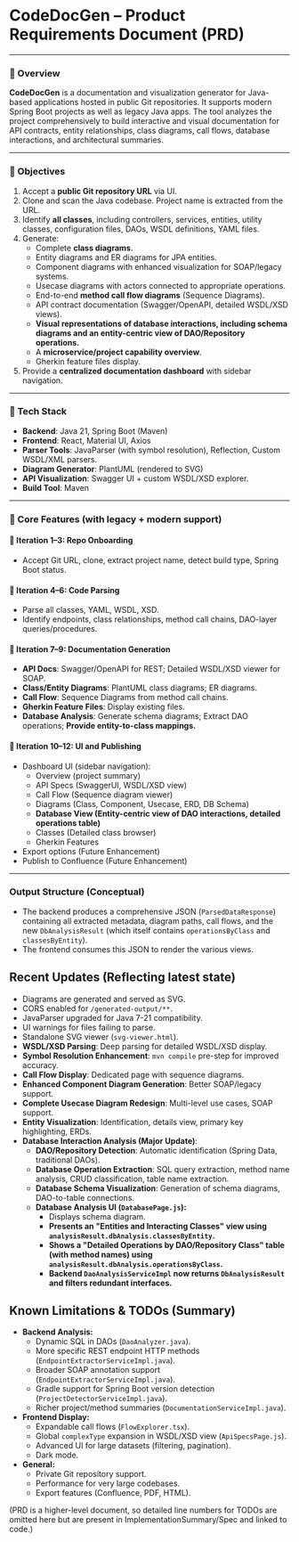 # CodeDocGen – Product Requirements Document (PRD)

---

### 📌 Overview

**CodeDocGen** is a documentation and visualization generator for Java-based applications hosted in public Git repositories. It supports modern Spring Boot projects as well as legacy Java apps. The tool analyzes the project comprehensively to build interactive and visual documentation for API contracts, entity relationships, class diagrams, call flows, database interactions, and architectural summaries.

---

### 🎯 Objectives

1.  Accept a **public Git repository URL** via UI.
2.  Clone and scan the Java codebase. Project name is extracted from the URL.
3.  Identify **all classes**, including controllers, services, entities, utility classes, configuration files, DAOs, WSDL definitions, YAML files.
4.  Generate:
    *   Complete **class diagrams**.
    *   Entity diagrams and ER diagrams for JPA entities.
    *   Component diagrams with enhanced visualization for SOAP/legacy systems.
    *   Usecase diagrams with actors connected to appropriate operations.
    *   End-to-end **method call flow diagrams** (Sequence Diagrams).
    *   API contract documentation (Swagger/OpenAPI, detailed WSDL/XSD views).
    *   **Visual representations of database interactions, including schema diagrams and an entity-centric view of DAO/Repository operations.**
    *   A **microservice/project capability overview**.
    *   Gherkin feature files display.
5.  Provide a **centralized documentation dashboard** with sidebar navigation.

---

### 🧱 Tech Stack

*   **Backend**: Java 21, Spring Boot (Maven)
*   **Frontend**: React, Material UI, Axios
*   **Parser Tools**: JavaParser (with symbol resolution), Reflection, Custom WSDL/XML parsers.
*   **Diagram Generator**: PlantUML (rendered to SVG)
*   **API Visualization**: Swagger UI + custom WSDL/XSD explorer.
*   **Build Tool**: Maven

---

### 🔁 Core Features (with legacy + modern support)

#### 🔹 Iteration 1–3: Repo Onboarding
*   Accept Git URL, clone, extract project name, detect build type, Spring Boot status.

#### 🔹 Iteration 4–6: Code Parsing
*   Parse all classes, YAML, WSDL, XSD.
*   Identify endpoints, class relationships, method call chains, DAO-layer queries/procedures.

#### 🔹 Iteration 7–9: Documentation Generation
*   **API Docs**: Swagger/OpenAPI for REST; Detailed WSDL/XSD viewer for SOAP.
*   **Class/Entity Diagrams**: PlantUML class diagrams; ER diagrams.
*   **Call Flow**: Sequence Diagrams from method call chains.
*   **Gherkin Feature Files**: Display existing files.
*   **Database Analysis**: Generate schema diagrams; Extract DAO operations; **Provide entity-to-class mappings.**

#### 🔹 Iteration 10–12: UI and Publishing
*   Dashboard UI (sidebar navigation):
    *   Overview (project summary)
    *   API Specs (SwaggerUI, WSDL/XSD view)
    *   Call Flow (Sequence diagram viewer)
    *   Diagrams (Class, Component, Usecase, ERD, DB Schema)
    *   **Database View (Entity-centric view of DAO interactions, detailed operations table)**
    *   Classes (Detailed class browser)
    *   Gherkin Features
*   Export options (Future Enhancement)
*   Publish to Confluence (Future Enhancement)

---

### Output Structure (Conceptual)
- The backend produces a comprehensive JSON (`ParsedDataResponse`) containing all extracted metadata, diagram paths, call flows, and the new `DbAnalysisResult` (which itself contains `operationsByClass` and `classesByEntity`).
- The frontend consumes this JSON to render the various views.

## Recent Updates (Reflecting latest state)
- Diagrams are generated and served as SVG.
- CORS enabled for `/generated-output/**`.
- JavaParser upgraded for Java 7-21 compatibility.
- UI warnings for files failing to parse.
- Standalone SVG viewer (`svg-viewer.html`).
- **WSDL/XSD Parsing**: Deep parsing for detailed WSDL/XSD display.
- **Symbol Resolution Enhancement**: `mvn compile` pre-step for improved accuracy.
- **Call Flow Display**: Dedicated page with sequence diagrams.
- **Enhanced Component Diagram Generation**: Better SOAP/legacy support.
- **Complete Usecase Diagram Redesign**: Multi-level use cases, SOAP support.
- **Entity Visualization**: Identification, details view, primary key highlighting, ERDs.
- **Database Interaction Analysis (Major Update)**:
    *   **DAO/Repository Detection**: Automatic identification (Spring Data, traditional DAOs).
    *   **Database Operation Extraction**: SQL query extraction, method name analysis, CRUD classification, table name extraction.
    *   **Database Schema Visualization**: Generation of schema diagrams, DAO-to-table connections.
    *   **Database Analysis UI (`DatabasePage.js`):**
        *   Displays schema diagram.
        *   **Presents an "Entities and Interacting Classes" view using `analysisResult.dbAnalysis.classesByEntity`.**
        *   **Shows a "Detailed Operations by DAO/Repository Class" table (with method names) using `analysisResult.dbAnalysis.operationsByClass`.**
        *   **Backend `DaoAnalysisServiceImpl` now returns `DbAnalysisResult` and filters redundant interfaces.**

## Known Limitations & TODOs (Summary)

*   **Backend Analysis:**
    *   Dynamic SQL in DAOs (`DaoAnalyzer.java`).
    *   More specific REST endpoint HTTP methods (`EndpointExtractorServiceImpl.java`).
    *   Broader SOAP annotation support (`EndpointExtractorServiceImpl.java`).
    *   Gradle support for Spring Boot version detection (`ProjectDetectorServiceImpl.java`).
    *   Richer project/method summaries (`DocumentationServiceImpl.java`).
*   **Frontend Display:**
    *   Expandable call flows (`FlowExplorer.tsx`).
    *   Global `complexType` expansion in WSDL/XSD view (`ApiSpecsPage.js`).
    *   Advanced UI for large datasets (filtering, pagination).
    *   Dark mode.
*   **General:**
    *   Private Git repository support.
    *   Performance for very large codebases.
    *   Export features (Confluence, PDF, HTML).

(PRD is a higher-level document, so detailed line numbers for TODOs are omitted here but are present in ImplementationSummary/Spec and linked to code.)
